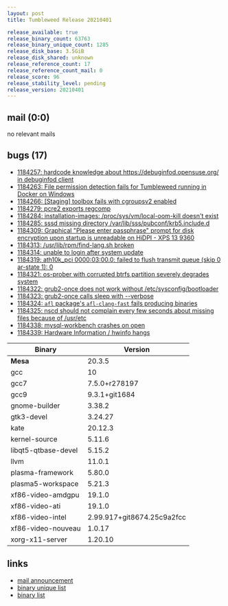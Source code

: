 ```yaml
---
layout: post
title: Tumbleweed Release 20210401

release_available: true
release_binary_count: 63763
release_binary_unique_count: 1285
release_disk_base: 3.5GiB
release_disk_shared: unknown
release_reference_count: 17
release_reference_count_mail: 0
release_score: 96
release_stability_level: pending
release_version: 20210401
---
```


## mail (0:0)

no relevant mails

## bugs (17)

<!--more-->

- [1184257: hardcode knowledge about https://debuginfod.opensuse.org/ in debuginfod client](https://bugzilla.opensuse.org/show_bug.cgi?id=1184257)
- [1184263: File permission detection fails for Tumbleweed running in Docker on Windows](https://bugzilla.opensuse.org/show_bug.cgi?id=1184263)
- [1184266: \[Staging\] toolbox fails with cgroupsv2 enabled](https://bugzilla.opensuse.org/show_bug.cgi?id=1184266)
- [1184279: pcre2 exports regcomp](https://bugzilla.opensuse.org/show_bug.cgi?id=1184279)
- [1184284: installation-images: /proc/sys/vm/local-oom-kill doesn't exist](https://bugzilla.opensuse.org/show_bug.cgi?id=1184284)
- [1184285: sssd missing directory /var/lib/sss/pubconf/krb5.include.d](https://bugzilla.opensuse.org/show_bug.cgi?id=1184285)
- [1184309: Graphical "Please enter passphrase" prompt for disk encryption upon startup is unreadable on HiDPI - XPS 13 9360](https://bugzilla.opensuse.org/show_bug.cgi?id=1184309)
- [1184313: /usr/lib/rpm/find-lang.sh broken](https://bugzilla.opensuse.org/show_bug.cgi?id=1184313)
- [1184314: unable to login after system update](https://bugzilla.opensuse.org/show_bug.cgi?id=1184314)
- [1184319: ath10k_pci 0000:03:00.0: failed to flush transmit queue (skip 0 ar-state 1): 0](https://bugzilla.opensuse.org/show_bug.cgi?id=1184319)
- [1184321: os-prober with corrupted btrfs partition severely degrades system](https://bugzilla.opensuse.org/show_bug.cgi?id=1184321)
- [1184322: grub2-once does not work without /etc/sysconfig/bootloader](https://bugzilla.opensuse.org/show_bug.cgi?id=1184322)
- [1184323: grub2-once calls sleep with --verbose](https://bugzilla.opensuse.org/show_bug.cgi?id=1184323)
- [1184324: `afl` package's `afl-clang-fast` fails producing binaries](https://bugzilla.opensuse.org/show_bug.cgi?id=1184324)
- [1184325: nscd should not complain every few seconds about missing files because of /usr/etc](https://bugzilla.opensuse.org/show_bug.cgi?id=1184325)
- [1184338: mysql-workbench crashes on open](https://bugzilla.opensuse.org/show_bug.cgi?id=1184338)
- [1184339: Hardware Information / hwinfo hangs](https://bugzilla.opensuse.org/show_bug.cgi?id=1184339)

Binary | Version
--- | ---
**Mesa** | 20.3.5
gcc | 10
gcc7 | 7.5.0+r278197
gcc9 | 9.3.1+git1684
gnome-builder | 3.38.2
gtk3-devel | 3.24.27
kate | 20.12.3
kernel-source | 5.11.6
libqt5-qtbase-devel | 5.15.2
llvm | 11.0.1
plasma-framework | 5.80.0
plasma5-workspace | 5.21.3
xf86-video-amdgpu | 19.1.0
xf86-video-ati | 19.1.0
xf86-video-intel | 2.99.917+git8674.25c9a2fcc
xf86-video-nouveau | 1.0.17
xorg-x11-server | 1.20.10

## links

- [mail announcement](https://github.com/boombatower/tumbleweed-review/issues/10)
- [binary unique list](http://download.opensuse.org/history/20210401/rpm.unique.list)
- [binary list](http://download.opensuse.org/history/20210401/rpm.list)
